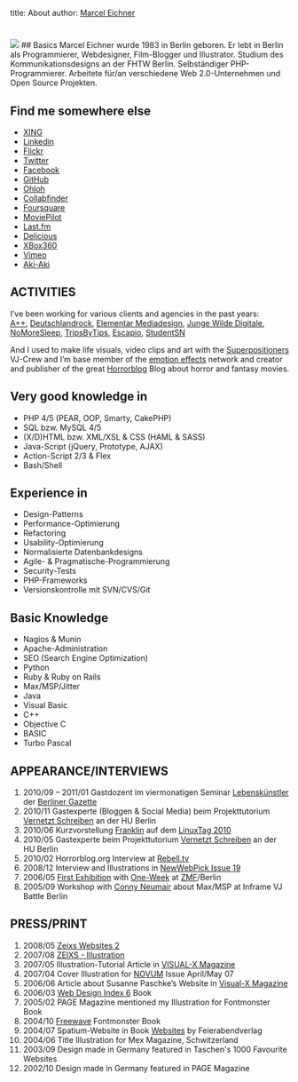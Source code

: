 title: About
author: [Marcel Eichner](love@ephigenia.de)

# <?= $pageTitle; ?>

<img src="http://chart.apis.google.com/chart?cht=qr&amp;chof=gif&amp;chs=400x400&amp;chl=BEGIN%3AVCARD%0AVERSION%3A2.1%0AFN%3AMarcel+Eichner%0AN%3AEichner%3BMarcel%0ATEL%3BCELL%3A015122946946%0AEMAIL%3Alove%40ephigenia.de%0AURL%3BHOME%3Ahttp%3A%2F%2Fwww.ephigenia.de%0AADR%3BHOME%3A%3B%3BWarschauer+Str.+59a%3BBerlin%3B%3B10243%3BDeutschland%0AEND%3AVCARD" class="barcode">
## Basics
Marcel Eichner wurde 1983 in Berlin geboren. Er lebt in Berlin als Programmierer, Webdesigner, Film-Blogger und Illustrator. Studium des Kommunikationsdesigns an der FHTW Berlin. Selbständiger PHP-Programmierer. Arbeitete für/an verschiedene Web 2.0-Unternehmen und Open Source Projekten.

## Find me somewhere else
* [XING](https://www.xing.com/profile/Marcel_Eichner/)
* [Linkedin](http://www.linkedin.com/pub/10/398/b1b)
* [Flickr](http://www.flickr.com/photos/ephigenia/)
* [Twitter](http://twitter.com/ephigenia/)
* [Facebook](http://www.facebook.com/people/Marcel-Eichner/651803117)
* [GitHub](http://www.github.com/Ephigenia)
* [Ohloh](http://www.ohloh.net/accounts/Ephigenia/)
* [Collabfinder](http://collabfinder.com/person/286-marceleichner/)
* [Foursquare](http://www.foursquare.com/ephigenia/)
* [MoviePilot](http://www.moviepilot.de/users/ephigenia/)
* [Last.fm](http://lastfm.de/user/Ephigenia/)
* [Delicious](http://delicious.com/Ephigenia/)
* [XBox360](http://live.xbox.com/member/ephBox/)
* [Vimeo](http://www.vimeo.com/ephigenia/)
* [Aki-Aki](http://www.aka-aki.com/profiles/view/ephigenia)

## ACTIVITIES
I’ve been working for various clients and agencies in the past years:  
[A++](http://www.ulischoeberl.com), [Deutschlandrock](http://www.deutschlandrock.com/), [Elementar Mediadesign](http://www.elementar.net/), [Junge Wilde Digitale](http://www.jungewildedigitale.de/), [NoMoreSleep](http://www.nomoresleep.net), [TripsByTips](http://www.tripsbytips.de/), [Escapio](http://www.escapio.de), [StudentSN](http://www.studentsn.com)
  
And I used to make life visuals, video clips and art with the [Superpositioners](http://www.superpositioners.de) VJ-Crew and I’m base member of the [emotion effects](http://www.emotion-effects.de) network and creator and publisher of the great [Horrorblog](http:/www.horrorblog.org) Blog about horror and fantasy movies.

## Very good knowledge in
* PHP 4/5 (PEAR, OOP, Smarty, CakePHP)
* SQL bzw. MySQL 4/5
* (X/D)HTML bzw. XML/XSL & CSS (HAML & SASS)
* Java-Script (jQuery, Prototype, AJAX)
* Action-Script 2/3 & Flex
* Bash/Shell

## Experience in
* Design-Patterns
* Performance-Optimierung
* Refactoring
* Usability-Optimierung
* Normalisierte Datenbankdesigns
* Agile- & Pragmatische-Programmierung
* Security-Tests
* PHP-Frameworks
* Versionskontrolle mit SVN/CVS/Git

## Basic Knowledge
* Nagios & Munin
* Apache-Administration
* SEO (Search Engine Optimization)
* Python
* Ruby & Ruby on Rails
* Max/MSP/Jitter
* Java
* Visual Basic
* C++
* Objective C
* BASIC
* Turbo Pascal

## APPEARANCE/INTERVIEWS
1. 2010/09 – 2011/01 Gastdozent im viermonatigen Seminar [Lebenskünstler](http://berlinergazette.de/viermonatiges-seminar-lebenskunstler/) der [Berliner Gazette](http://www.berlinergazette.de)
1. 2010/11 Gastexperte (Bloggen & Social Media) beim Projekttutorium [Vernetzt Schreiben](http://berlinergazette.de/pt-vernetzt-schreiben/) an der HU Berlin
1. 2010/06 Kurzvorstellung [Franklin](http://code.marceleichner.de/project/franklin) auf dem [LinuxTag 2010](http://www.linuxtag.org/2010/de/program/freies-vortragsprogramm/popup/vortragsdetails.html?talkid=491)
1. 2010/05 Gastexperte beim Projekttutorium [Vernetzt Schreiben](http://berlinergazette.de/pt-vernetzt-schreiben/) an der HU Berlin
1. 2010/02 Horrorblog.org Interview at [Rebell.tv](http://www.marceleichner.de/blog/horrorblog.org-im-rebell.tv-interview/)
1. 2008/12 Interview and Illustrations in [NewWebPick Issue 19](http://www.newwebpick.com)
1. 2006/05 <a href="../work/141/">First Exhibition</a> with <a href="http://www.one-week.de/" title="one-week" rel="external">One-Week</a> at <a href="http://www.zurmoebelfabrik.de/" rel="external">ZMF</a>/Berlin 
1. 2005/09 Workshop with [Conny Neumair](http://www.vcap117.de/) about Max/MSP at Inframe VJ Battle Berlin

## PRESS/PRINT
1. 2008/05 [Zeixs Websites 2](http://www.amazon.de/gp/product/3939998176?ie=UTF8&tag=marceich-21&linkCode=as2&camp=1638&creative=6742&creativeASIN=3939998176)
1. 2007/08 [ZEIXS - Illustration](http://www.amazon.de/gp/product/3939998087?ie=UTF8&tag=marceich-21&linkCode=as2&camp=1638&creative=6742&creativeASIN=3939998087)
1. 2007/05 Illustration-Tutorial Article in [VISUAL-X Magazine](http://www.visualxmag.de/)
1. 2007/04 Cover Illustration for [NOVUM](http://www.novumnet.de/) Issue April/May 07
1. 2006/06 Article about Susanne Paschke’s Website in [Visual-X Magazine](http://visualxmag.de/itr/ausgaben/psecom,id,316,nodeid,215.html)
1. 2006/03 [Web Design Index 6](http://www.amazon.de/gp/product/9057680939?ie=UTF8&tag=marceich-21&linkCode=as2&camp=1638&creative=6742&creativeASIN=9057680939) Book
1. 2005/02 PAGE Magazine mentioned  my Illustration for Fontmonster Book
1. 2004/10 [Freewave](http://www.amazon.com/exec/obidos/tg/detail/-/1861542739/qid=1097497519/sr=1-1/ref=sr_1_1/103-0524911-8359826?v=glance&s=books") Fontmonster Book
1. 2004/07 Spatium-Website in Book [Websites](http://www.amazon.de/gp/product/3899850505?ie=UTF8&tag=marceich-21=as2&camp=1638&creative=6742&creativeASIN=3899850505) by Feierabendverlag
1. 2004/06 Title Illustration for Mex Magazine, Schwitzerland
1. 2003/09 Design made in Germany featured in Taschen's 1000 Favourite Websites
1. 2002/10 Design made in Germany featured in PAGE Magazine